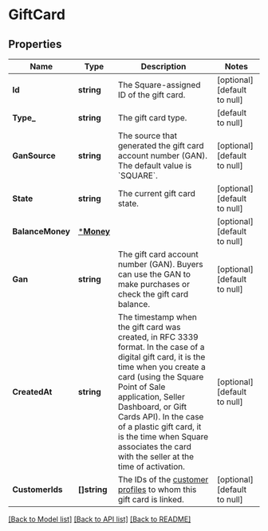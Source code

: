# GiftCard

## Properties
Name | Type | Description | Notes
------------ | ------------- | ------------- | -------------
**Id** | **string** | The Square-assigned ID of the gift card. | [optional] [default to null]
**Type_** | **string** | The gift card type. | [default to null]
**GanSource** | **string** | The source that generated the gift card account number (GAN). The default value is &#x60;SQUARE&#x60;. | [optional] [default to null]
**State** | **string** | The current gift card state. | [optional] [default to null]
**BalanceMoney** | [***Money**](Money.md) |  | [optional] [default to null]
**Gan** | **string** | The gift card account number (GAN). Buyers can use the GAN to make purchases or check  the gift card balance. | [optional] [default to null]
**CreatedAt** | **string** | The timestamp when the gift card was created, in RFC 3339 format.  In the case of a digital gift card, it is the time when you create a card  (using the Square Point of Sale application, Seller Dashboard, or Gift Cards API).   In the case of a plastic gift card, it is the time when Square associates the card with the  seller at the time of activation. | [optional] [default to null]
**CustomerIds** | **[]string** | The IDs of the [customer profiles](https://developer.squareup.com/reference/square_2024-01-18/objects/Customer) to whom this gift card is linked. | [optional] [default to null]

[[Back to Model list]](../README.md#documentation-for-models) [[Back to API list]](../README.md#documentation-for-api-endpoints) [[Back to README]](../README.md)

